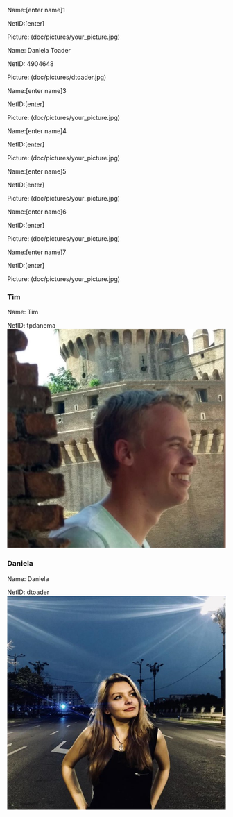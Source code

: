 Name:[enter name]1

NetID:[enter]

Picture: (doc/pictures/your_picture.jpg)

Name: Daniela Toader

NetID: 4904648

Picture: (doc/pictures/dtoader.jpg)

Name:[enter name]3

NetID:[enter]

Picture: (doc/pictures/your_picture.jpg)

Name:[enter name]4

NetID:[enter]

Picture: (doc/pictures/your_picture.jpg)

Name:[enter name]5

NetID:[enter]

Picture: (doc/pictures/your_picture.jpg)

Name:[enter name]6

NetID:[enter]

Picture: (doc/pictures/your_picture.jpg)

Name:[enter name]7

NetID:[enter]

Picture: (doc/pictures/your_picture.jpg)


### Tim
Name: Tim

NetID: tpdanema 
![My picture](doc/pictures/tim_picture.JPG)

### Daniela
Name: Daniela

NetID: dtoader
![My picture](doc/pictures/dtoader.JPEG)